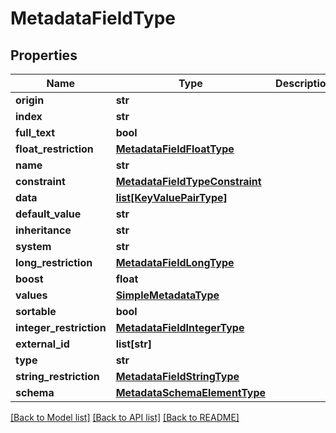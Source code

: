 # MetadataFieldType

## Properties
Name | Type | Description | Notes
------------ | ------------- | ------------- | -------------
**origin** | **str** |  | [optional] 
**index** | **str** |  | [optional] 
**full_text** | **bool** |  | [optional] 
**float_restriction** | [**MetadataFieldFloatType**](MetadataFieldFloatType.md) |  | [optional] 
**name** | **str** |  | [optional] 
**constraint** | [**MetadataFieldTypeConstraint**](MetadataFieldTypeConstraint.md) |  | [optional] 
**data** | [**list[KeyValuePairType]**](KeyValuePairType.md) |  | [optional] 
**default_value** | **str** |  | [optional] 
**inheritance** | **str** |  | [optional] 
**system** | **str** |  | [optional] 
**long_restriction** | [**MetadataFieldLongType**](MetadataFieldLongType.md) |  | [optional] 
**boost** | **float** |  | [optional] 
**values** | [**SimpleMetadataType**](SimpleMetadataType.md) |  | [optional] 
**sortable** | **bool** |  | [optional] 
**integer_restriction** | [**MetadataFieldIntegerType**](MetadataFieldIntegerType.md) |  | [optional] 
**external_id** | **list[str]** |  | [optional] 
**type** | **str** |  | [optional] 
**string_restriction** | [**MetadataFieldStringType**](MetadataFieldStringType.md) |  | [optional] 
**schema** | [**MetadataSchemaElementType**](MetadataSchemaElementType.md) |  | [optional] 

[[Back to Model list]](../README.md#documentation-for-models) [[Back to API list]](../README.md#documentation-for-api-endpoints) [[Back to README]](../README.md)


